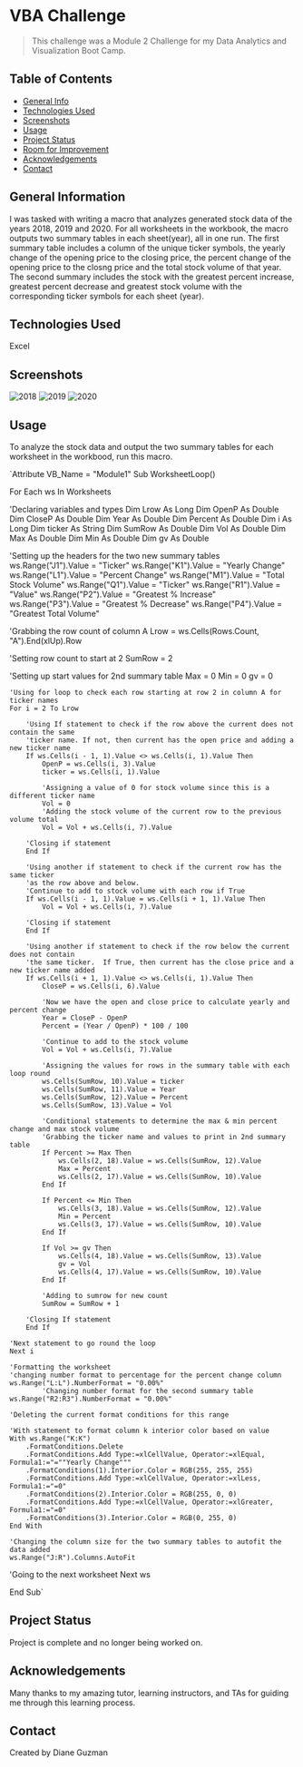 # VBA Challenge
> This challenge was a Module 2 Challenge for my Data Analytics and Visualization Boot Camp.  

## Table of Contents
* [General Info](#general-information)
* [Technologies Used](#technologies-used)
* [Screenshots](#screenshots)
* [Usage](#usage)
* [Project Status](#project-status)
* [Room for Improvement](#room-for-improvement)
* [Acknowledgements](#acknowledgements)
* [Contact](#contact)


## General Information
I was tasked with writing a macro that analyzes generated stock data of the years 2018, 2019 and 2020. For all worksheets in the workbook, the macro outputs two summary tables in each sheet(year), all in one run.  The first summary table includes a column of the unique ticker symbols, the yearly change of the opening price to the closing price, the percent change of the opening price to the closng price and the total stock volume of that year.  The second summary includes the stock with the greatest percent increase, greatest percent decrease and greatest stock volume with the corresponding ticker symbols for each sheet (year).


## Technologies Used
Excel


## Screenshots
![2018](https://user-images.githubusercontent.com/117790100/207243880-041e7efd-ffcf-47c1-83a4-be099843748c.png)
![2019](https://user-images.githubusercontent.com/117790100/207243885-e87d355a-284b-44cd-b8ff-695f148974a2.png)
![2020](https://user-images.githubusercontent.com/117790100/207243898-ed4a8d21-c983-46b3-a0e5-5bc45342ee1c.png)


## Usage
To analyze the stock data and output the two summary tables for each worksheet in the workbood, run this macro.

`Attribute VB_Name = "Module1"
Sub WorksheetLoop()

For Each ws In Worksheets

'Declaring variables and types
Dim Lrow As Long
Dim OpenP As Double
Dim CloseP As Double
Dim Year As Double
Dim Percent As Double
Dim i As Long
Dim ticker As String
Dim SumRow As Double
Dim Vol As Double
Dim Max As Double
Dim Min As Double
Dim gv As Double

'Setting up the headers for the two new summary tables
ws.Range("J1").Value = "Ticker"
ws.Range("K1").Value = "Yearly Change"
ws.Range("L1").Value = "Percent Change"
ws.Range("M1").Value = "Total Stock Volume"
ws.Range("Q1").Value = "Ticker"
ws.Range("R1").Value = "Value"
ws.Range("P2").Value = "Greatest % Increase"
ws.Range("P3").Value = "Greatest % Decrease"
ws.Range("P4").Value = "Greatest Total Volume"


'Grabbing the row count of column A
Lrow = ws.Cells(Rows.Count, "A").End(xlUp).Row

'Setting row count to start at 2
SumRow = 2

'Setting up start values for 2nd summary table
Max = 0
Min = 0
gv = 0

    'Using for loop to check each row starting at row 2 in column A for ticker names
    For i = 2 To Lrow
    
        'Using If statement to check if the row above the current does not contain the same
        'ticker name. If not, then current has the open price and adding a new ticker name
        If ws.Cells(i - 1, 1).Value <> ws.Cells(i, 1).Value Then
            OpenP = ws.Cells(i, 3).Value
            ticker = ws.Cells(i, 1).Value
            
            'Assigning a value of 0 for stock volume since this is a different ticker name
            Vol = 0
            'Adding the stock volume of the current row to the previous volume total
            Vol = Vol + ws.Cells(i, 7).Value

        'Closing if statement
        End If
        
        'Using another if statement to check if the current row has the same ticker
        'as the row above and below.
        'Continue to add to stock volume with each row if True
        If ws.Cells(i - 1, 1).Value = ws.Cells(i + 1, 1).Value Then
            Vol = Vol + ws.Cells(i, 7).Value
            
        'Closing if statement
        End If
        
        'Using another if statement to check if the row below the current does not contain
        'the same ticker.  If True, then current has the close price and a new ticker name added
        If ws.Cells(i + 1, 1).Value <> ws.Cells(i, 1).Value Then
            CloseP = ws.Cells(i, 6).Value
            
            'Now we have the open and close price to calculate yearly and percent change
            Year = CloseP - OpenP
            Percent = (Year / OpenP) * 100 / 100

            'Continue to add to the stock volume
            Vol = Vol + ws.Cells(i, 7).Value
            
            'Assigning the values for rows in the summary table with each loop round
            ws.Cells(SumRow, 10).Value = ticker
            ws.Cells(SumRow, 11).Value = Year
            ws.Cells(SumRow, 12).Value = Percent
            ws.Cells(SumRow, 13).Value = Vol
                               
            'Conditional statements to determine the max & min percent change and max stock volume
            'Grabbing the ticker name and values to print in 2nd summary table
            If Percent >= Max Then
                ws.Cells(2, 18).Value = ws.Cells(SumRow, 12).Value
                Max = Percent
                ws.Cells(2, 17).Value = ws.Cells(SumRow, 10).Value
            End If
             
            If Percent <= Min Then
                ws.Cells(3, 18).Value = ws.Cells(SumRow, 12).Value
                Min = Percent
                ws.Cells(3, 17).Value = ws.Cells(SumRow, 10).Value
            End If
            
            If Vol >= gv Then
                ws.Cells(4, 18).Value = ws.Cells(SumRow, 13).Value
                gv = Vol
                ws.Cells(4, 17).Value = ws.Cells(SumRow, 10).Value
            End If
                                          
            'Adding to sumrow for new count
            SumRow = SumRow + 1
                                         
        'Closing If statement
        End If
                          
    'Next statement to go round the loop
    Next i

    'Formatting the worksheet
    'changing number format to percentage for the percent change column
    ws.Range("L:L").NumberFormat = "0.00%"
            'Changing number format for the second summary table
    ws.Range("R2:R3").NumberFormat = "0.00%"
    
    'Deleting the current format conditions for this range
    
    'With statement to format column k interior color based on value
    With ws.Range("K:K")
        .FormatConditions.Delete
        .FormatConditions.Add Type:=xlCellValue, Operator:=xlEqual, Formula1:="=""Yearly Change"""
        .FormatConditions(1).Interior.Color = RGB(255, 255, 255)
        .FormatConditions.Add Type:=xlCellValue, Operator:=xlLess, Formula1:="=0"
        .FormatConditions(2).Interior.Color = RGB(255, 0, 0)
        .FormatConditions.Add Type:=xlCellValue, Operator:=xlGreater, Formula1:="=0"
        .FormatConditions(3).Interior.Color = RGB(0, 255, 0)
    End With

    'Changing the column size for the two summary tables to autofit the data added
    ws.Range("J:R").Columns.AutoFit

'Going to the next worksheet
Next ws
 
End Sub`


## Project Status
Project is complete and no longer being worked on.


## Acknowledgements
Many thanks to my amazing tutor, learning instructors, and TAs for guiding me through this learning process.


## Contact
Created by Diane Guzman
 


